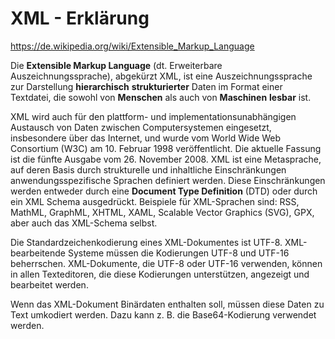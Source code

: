 # XML - Erklärung

https://de.wikipedia.org/wiki/Extensible_Markup_Language


Die **Extensible Markup Language** (dt. Erweiterbare Auszeichnungssprache), abgekürzt XML, ist eine Auszeichnungssprache zur Darstellung **hierarchisch** **strukturierter** Daten im Format einer Textdatei, die sowohl von **Menschen** als auch von **Maschinen** **lesbar** ist.

XML wird auch für den plattform- und implementationsunabhängigen Austausch von Daten zwischen Computersystemen eingesetzt, insbesondere über das Internet, und wurde vom World Wide Web Consortium (W3C) am 10. Februar 1998 veröffentlicht. Die aktuelle Fassung ist die fünfte Ausgabe vom 26. November 2008. XML ist eine Metasprache, auf deren Basis durch strukturelle und inhaltliche Einschränkungen anwendungsspezifische Sprachen definiert werden. Diese Einschränkungen werden entweder durch eine **Document Type Definition** (DTD) oder durch ein XML Schema ausgedrückt. Beispiele für XML-Sprachen sind: RSS, MathML, GraphML, XHTML, XAML, Scalable Vector Graphics (SVG), GPX, aber auch das XML-Schema selbst.

Die Standardzeichenkodierung eines XML-Dokumentes ist UTF-8. XML-bearbeitende Systeme müssen die Kodierungen UTF-8 und UTF-16 beherrschen. XML-Dokumente, die UTF-8 oder UTF-16 verwenden, können in allen Texteditoren, die diese Kodierungen unterstützen, angezeigt und bearbeitet werden.

Wenn das XML-Dokument Binärdaten enthalten soll, müssen diese Daten zu Text umkodiert werden. Dazu kann z. B. die Base64-Kodierung verwendet werden. 